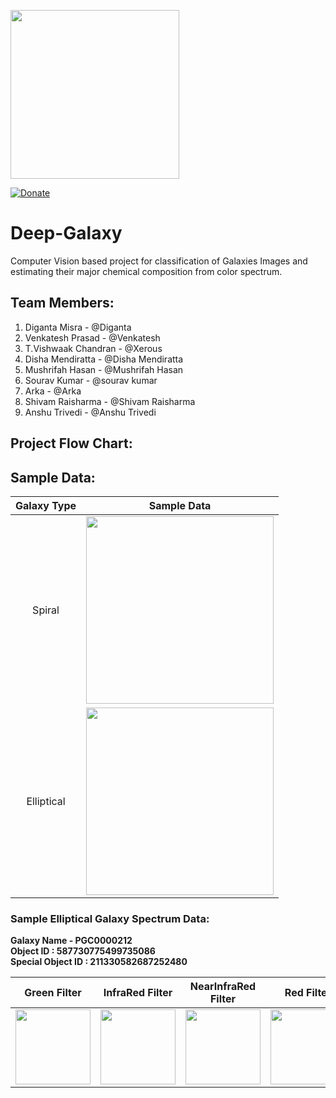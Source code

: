 <p align="left">
  <img width="270" src="https://github.com/digantamisra98/Deep-Galaxy/blob/master/Assets/logo.png">
</p>

[![Donate](https://img.shields.io/badge/License-MIT-brightgreen.svg)](LICENSE)

# Deep-Galaxy

Computer Vision based project for classification of Galaxies Images and estimating their major chemical composition from color spectrum.

## Team Members: 

1. Diganta Misra - @Diganta
2. Venkatesh Prasad - @Venkatesh
3. T.Vishwaak Chandran - @Xerous
4. Disha Mendiratta - @Disha Mendiratta
5. Mushrifah Hasan - @Mushrifah Hasan
6. Sourav Kumar - @sourav kumar
7. Arka - @Arka
8. Shivam Raisharma - @Shivam Raisharma
9. Anshu Trivedi - @Anshu Trivedi

## Project Flow Chart:

## Sample Data:

|Galaxy Type|Sample Data|
|:---:|:---:|
|Spiral|<div><img src="https://github.com/digantamisra98/Deep-Galaxy/blob/master/Assets/DeepGalaxy/Elliptical/elliptical.gif" width="300" height="300" /></div>|
|Elliptical|<div><img src="https://github.com/digantamisra98/Deep-Galaxy/blob/master/Assets/DeepGalaxy/Spiral/spiral.gif" width="300" height="300" /></div>|

### Sample Elliptical Galaxy Spectrum Data:

**Galaxy Name - PGC0000212  
Object ID  : 587730775499735086   
Special Object ID : 211330582687252480**

|Green Filter|InfraRed Filter|NearInfraRed Filter|Red Filter| UV Filter| inRGB|
|:---:|:---:|:---:|:---:|:---:|:---:|
|<div><img src="https://github.com/digantamisra98/Deep-Galaxy/blob/master/Assets/DeepGalaxy/PGC0000212/GreenFilter/pgc0000212_greenFilter.png" width="120" height="120" /></div>|<div><img src="https://github.com/digantamisra98/Deep-Galaxy/blob/master/Assets/DeepGalaxy/PGC0000212/InfraredFilter/pgc0000212_infraredFilter.png" width="120" height="120" /></div>|<div><img src="https://github.com/digantamisra98/Deep-Galaxy/blob/master/Assets/DeepGalaxy/PGC0000212/NearInfraredFilter/pgc0000212_nearInfrared.png" width="120" height="120" /></div>|<div><img src="https://github.com/digantamisra98/Deep-Galaxy/blob/master/Assets/DeepGalaxy/PGC0000212/RedFilter/PGC0000212_redFilter.png" width="120" height="120" /></div>|<div><img src="https://github.com/digantamisra98/Deep-Galaxy/blob/master/Assets/DeepGalaxy/PGC0000212/UVFilter/pgc0000212_UVFilter.png" width="120" height="120" /></div>|<div><img src="https://github.com/digantamisra98/Deep-Galaxy/blob/master/Assets/DeepGalaxy/PGC0000212/inRGB/PGC0000212.png" width="120" height="120" /></div>|


